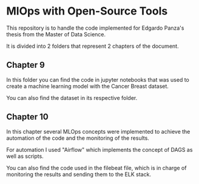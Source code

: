 # MlOps with Open-Source Tools

This repository is to handle the code implemented for Edgardo Panza's thesis from the Master of Data Science.

It is divided into 2 folders that represent 2 chapters of the document.

## Chapter 9

In this folder you can find the code in jupyter notebooks that was used to create a machine learning model with the Cancer Breast dataset.

You can also find the dataset in its respective folder.

## Chapter 10

In this chapter several MLOps concepts were implemented to achieve the automation of the code and the monitoring of the results.

For automation I used "Airflow" which implements the concept of DAGS as well as scripts.

You can also find the code used in the filebeat file, which is in charge of monitoring the results and sending them to the ELK stack.
